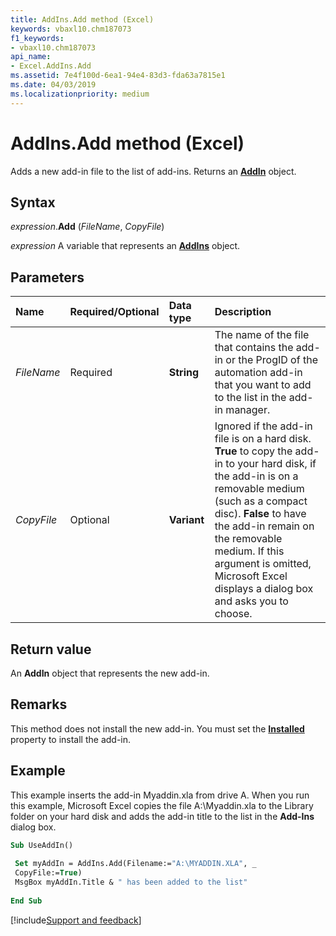 ```yaml
---
title: AddIns.Add method (Excel)
keywords: vbaxl10.chm187073
f1_keywords:
- vbaxl10.chm187073
api_name:
- Excel.AddIns.Add
ms.assetid: 7e4f100d-6ea1-94e4-83d3-fda63a7815e1
ms.date: 04/03/2019
ms.localizationpriority: medium
---
```



# AddIns.Add method (Excel)

Adds a new add-in file to the list of add-ins. Returns an **[AddIn](Excel.AddIn.md)** object. 


## Syntax

_expression_.**Add** (_FileName_, _CopyFile_)

_expression_ A variable that represents an **[AddIns](Excel.AddIns.md)** object.


## Parameters

|Name|Required/Optional|Data type|Description|
|:-----|:-----|:-----|:-----|
| _FileName_|Required| **String**|The name of the file that contains the add-in or the ProgID of the automation add-in that you want to add to the list in the add-in manager.|
| _CopyFile_|Optional| **Variant**|Ignored if the add-in file is on a hard disk. **True** to copy the add-in to your hard disk, if the add-in is on a removable medium (such as a compact disc). **False** to have the add-in remain on the removable medium. If this argument is omitted, Microsoft Excel displays a dialog box and asks you to choose.|

## Return value

An **AddIn** object that represents the new add-in.


## Remarks

This method does not install the new add-in. You must set the **[Installed](Excel.AddIn.Installed.md)** property to install the add-in.


## Example

This example inserts the add-in Myaddin.xla from drive A. When you run this example, Microsoft Excel copies the file A:\Myaddin.xla to the Library folder on your hard disk and adds the add-in title to the list in the **Add-Ins** dialog box.

```vb
Sub UseAddIn() 
 
 Set myAddIn = AddIns.Add(Filename:="A:\MYADDIN.XLA", _ 
 CopyFile:=True) 
 MsgBox myAddIn.Title & " has been added to the list" 
 
End Sub
```




[!include[Support and feedback](~/includes/feedback-boilerplate.md)]
